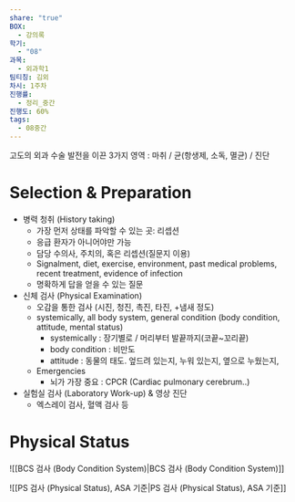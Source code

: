 ```yaml
---
share: "true"
BOX:
  - 강의록
학기:
  - "08"
과목:
  - 외과학1
팀티칭: 김외
차시: 1주차
진행률:
  - 정리_중간
진행도: 60%
tags:
  - 08중간
---
```


고도의 외과 수술 발전을 이끈 3가지 영역 : 마취 / 균(항생제, 소독, 멸균) / 진단

# Selection & Preparation

- 병력 청취 (History taking)
	- 가장 먼저 상태를 파악할 수 있는 곳: 리셉션
	- 응급 환자가 아니어야만 가능
	- 담당 수의사, 주치의, 혹은 리셉션(질문지 이용)
	- Signalment, diet, exercise, environment, past medical problems, recent treatment, evidence of infection
	- 명확하게 답을 얻을 수 있는 질문
- 신체 검사 (Physical Examination)
	- 오감을 통한 검사 (시진, 청진, 촉진, 타진, +냄새 정도)
	- systemically, all body system, general condition (body condition, attitude, mental status)
		- systemically : 장기별로 / 머리부터 발끝까지(코끝~꼬리끝)
		- body condition : 비만도
		- attitude : 동물의 태도. 엎드려 있는지, 누워 있는지, 옆으로 누웠는지, 
	- Emergencies 
		- 뇌가 가장 중요 : CPCR (Cardiac pulmonary cerebrum..)
- 실험실 검사 (Laboratory Work-up) & 영상 진단
	- 엑스레이 검사, 혈액 검사 등

# Physical Status

![[BCS 검사 (Body Condition System)|BCS 검사 (Body Condition System)]]

![[PS 검사 (Physical Status), ASA 기준|PS 검사 (Physical Status), ASA 기준]]
